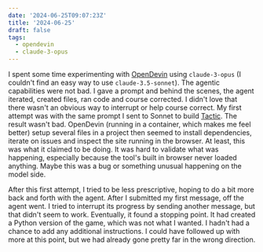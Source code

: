 ```yaml
---
date: '2024-06-25T09:07:23Z'
title: '2024-06-25'
draft: false
tags:
  - opendevin
  - claude-3-opus
---
```


I spent some time experimenting with [OpenDevin](https://github.com/OpenDevin/OpenDevin) using `claude-3-opus` (I couldn't find an easy way to use `claude-3.5-sonnet`).
The agentic capabilities were not bad.
I gave a prompt and behind the scenes, the agent iterated, created files, ran code and course corrected.
I didn't love that there wasn't an obvious way to interrupt or help course correct.
My first attempt was with the same prompt I sent to Sonnet to build [Tactic](/posts/2024/claude-3.5-sonnet-codes).
The result wasn't bad.
OpenDevin (running in a container, which makes me feel better) setup several files in a project then seemed to install dependencies, iterate on issues and inspect the site running in the browser.
At least, this was what it claimed to be doing.
It was hard to validate what was happening, especially because the tool's built in browser never loaded anything.
Maybe this was a bug or something unusual happening on the model side.

After this first attempt, I tried to be less prescriptive, hoping to do a bit more back and forth with the agent.
After I submitted my first message, off the agent went.
I tried to interrupt its progress by sending another message, but that didn't seem to work.
Eventually, it found a stopping point.
It had created a Python version of the game, which was not what I wanted.
I hadn't had a chance to add any additional instructions.
I could have followed up with more at this point, but we had already gone pretty far in the wrong direction.
